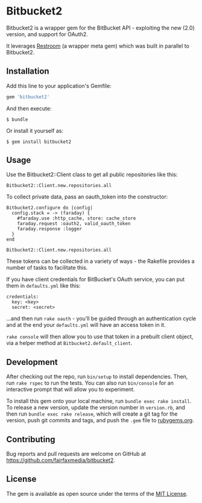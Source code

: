 # Bitbucket2

Bitbucket2 is a wrapper gem for the BitBucket API - exploiting the new (2.0) version, and support for OAuth2.

It leverages [Restroom](https://github.com/fairfaxmedia/bitbucket2) (a wrapper meta gem) which was built in parallel to Bitbucket2.

## Installation

Add this line to your application's Gemfile:

```ruby
gem 'bitbucket2'
```

And then execute:

    $ bundle

Or install it yourself as:

    $ gem install bitbucket2

## Usage

Use the Bitbucket2::Client class to get all public repositories like this:

```
Bitbucket2::Client.new.repositories.all
```

To collect private data, pass an oauth_token into the constructor:
```
Bitbucket2.configure do |config|
  config.stack = -> (faraday) {
    #faraday.use :http_cache, store: cache_store
    faraday.request :oauth2, valid_oauth_token
    faraday.response :logger
  }
end

Bitbucket2::Client.new.repositories.all
```

These tokens can be collected in a variety of ways - the Rakefile provides a number of tasks to facilitate this.

If you have client credentials for BitBucket's OAuth service, you can put them in `defaults.yml` like this:

```
credentials:
  key: <key>
  secret: <secret>
```

...and then run `rake oauth` - you'll be guided through an authentication cycle and at the end your `defaults.yml` will have an access token in it.

`rake console` will then allow you to use that token in a prebuilt client object, via a helper method at `Bitbucket2.default_client`.

## Development

After checking out the repo, run `bin/setup` to install dependencies. Then, run `rake rspec` to run the tests. You can also run `bin/console` for an interactive prompt that will allow you to experiment.

To install this gem onto your local machine, run `bundle exec rake install`. To release a new version, update the version number in `version.rb`, and then run `bundle exec rake release`, which will create a git tag for the version, push git commits and tags, and push the `.gem` file to [rubygems.org](https://rubygems.org).

## Contributing

Bug reports and pull requests are welcome on GitHub at https://github.com/fairfaxmedia/bitbucket2.


## License

The gem is available as open source under the terms of the [MIT License](http://opensource.org/licenses/MIT).
